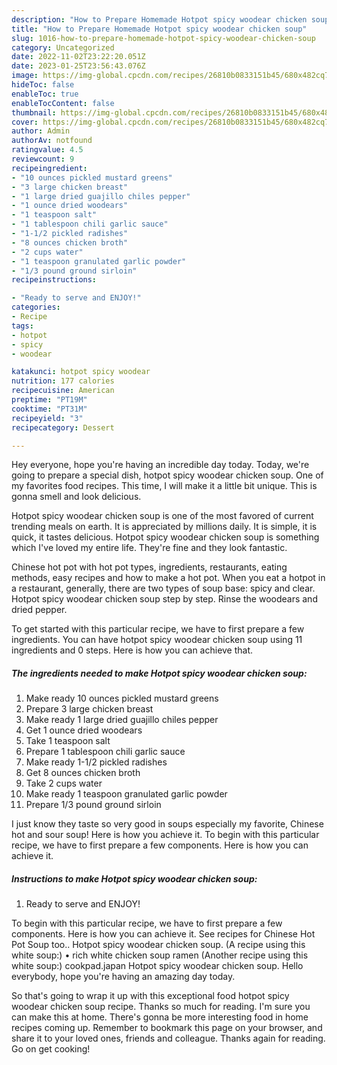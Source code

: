 ```yaml
---
description: "How to Prepare Homemade Hotpot spicy woodear chicken soup"
title: "How to Prepare Homemade Hotpot spicy woodear chicken soup"
slug: 1016-how-to-prepare-homemade-hotpot-spicy-woodear-chicken-soup
category: Uncategorized
date: 2022-11-02T23:22:20.051Z
date: 2023-01-25T23:56:43.076Z
image: https://img-global.cpcdn.com/recipes/26810b0833151b45/680x482cq70/hotpot-spicy-woodear-chicken-soup-recipe-main-photo.jpg
hideToc: false
enableToc: true
enableTocContent: false
thumbnail: https://img-global.cpcdn.com/recipes/26810b0833151b45/680x482cq70/hotpot-spicy-woodear-chicken-soup-recipe-main-photo.jpg
cover: https://img-global.cpcdn.com/recipes/26810b0833151b45/680x482cq70/hotpot-spicy-woodear-chicken-soup-recipe-main-photo.jpg
author: Admin
authorAv: notfound
ratingvalue: 4.5
reviewcount: 9
recipeingredient:
- "10 ounces pickled mustard greens"
- "3 large chicken breast"
- "1 large dried guajillo chiles pepper"
- "1 ounce dried woodears"
- "1 teaspoon salt"
- "1 tablespoon chili garlic sauce"
- "1-1/2 pickled radishes"
- "8 ounces chicken broth"
- "2 cups water"
- "1 teaspoon granulated garlic powder"
- "1/3 pound ground sirloin"
recipeinstructions:

- "Ready to serve and ENJOY!"
categories:
- Recipe
tags:
- hotpot
- spicy
- woodear

katakunci: hotpot spicy woodear 
nutrition: 177 calories
recipecuisine: American
preptime: "PT19M"
cooktime: "PT31M"
recipeyield: "3"
recipecategory: Dessert

---
```



Hey everyone, hope you're having an incredible day today. Today, we're going to prepare a special dish, hotpot spicy woodear chicken soup. One of my favorites food recipes. This time, I will make it a little bit unique. This is gonna smell and look delicious.

Hotpot spicy woodear chicken soup is one of the most favored of current trending meals on earth. It is appreciated by millions daily. It is simple, it is quick, it tastes delicious. Hotpot spicy woodear chicken soup is something which I've loved my entire life. They're fine and they look fantastic.

Chinese hot pot with hot pot types, ingredients, restaurants, eating methods, easy recipes and how to make a hot pot. When you eat a hotpot in a restaurant, generally, there are two types of soup base: spicy and clear. Hotpot spicy woodear chicken soup step by step. Rinse the woodears and dried pepper.


To get started with this particular recipe, we have to first prepare a few ingredients. You can have hotpot spicy woodear chicken soup using 11 ingredients and 0 steps. Here is how you can achieve that.

<!--inarticleads1-->

##### The ingredients needed to make Hotpot spicy woodear chicken soup:

1. Make ready 10 ounces pickled mustard greens
1. Prepare 3 large chicken breast
1. Make ready 1 large dried guajillo chiles pepper
1. Get 1 ounce dried woodears
1. Take 1 teaspoon salt
1. Prepare 1 tablespoon chili garlic sauce
1. Make ready 1-1/2 pickled radishes
1. Get 8 ounces chicken broth
1. Take 2 cups water
1. Make ready 1 teaspoon granulated garlic powder
1. Prepare 1/3 pound ground sirloin


I just know they taste so very good in soups especially my favorite, Chinese hot and sour soup! Here is how you achieve it. To begin with this particular recipe, we have to first prepare a few components. Here is how you can achieve it. 

<!--inarticleads2-->

##### Instructions to make Hotpot spicy woodear chicken soup:


1. Ready to serve and ENJOY!

To begin with this particular recipe, we have to first prepare a few components. Here is how you can achieve it. See recipes for Chinese Hot Pot Soup too.. Hotpot spicy woodear chicken soup. (A recipe using this white soup:) • rich white chicken soup ramen (Another recipe using this white soup:) cookpad.japan Hotpot spicy woodear chicken soup. Hello everybody, hope you&#39;re having an amazing day today. 

So that's going to wrap it up with this exceptional food hotpot spicy woodear chicken soup recipe. Thanks so much for reading. I'm sure you can make this at home. There's gonna be more interesting food in home recipes coming up. Remember to bookmark this page on your browser, and share it to your loved ones, friends and colleague. Thanks again for reading. Go on get cooking!

